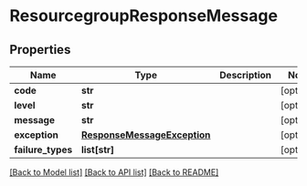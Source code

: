 # ResourcegroupResponseMessage

## Properties
Name | Type | Description | Notes
------------ | ------------- | ------------- | -------------
**code** | **str** |  | [optional] 
**level** | **str** |  | [optional] 
**message** | **str** |  | [optional] 
**exception** | [**ResponseMessageException**](ResponseMessageException.md) |  | [optional] 
**failure_types** | **list[str]** |  | [optional] 

[[Back to Model list]](../README.md#documentation-for-models) [[Back to API list]](../README.md#documentation-for-api-endpoints) [[Back to README]](../README.md)


